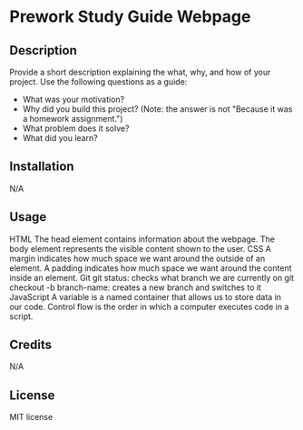  # Prework Study Guide Webpage

## Description

Provide a short description explaining the what, why, and how of your project. Use the following questions as a guide:

- What was your motivation?
- Why did you build this project? (Note: the answer is not "Because it was a homework assignment.")
- What problem does it solve?
- What did you learn?

## Installation

N/A

## Usage

HTML
The head element contains information about the webpage.
The body element represents the visible content shown to the user.
CSS
A margin indicates how much space we want around the outside of an element.
A padding indicates how much space we want around the content inside an element.
Git
git status: checks what branch we are currently on
git checkout -b branch-name: creates a new branch and switches to it
JavaScript
A variable is a named container that allows us to store data in our code.
Control flow is the order in which a computer executes code in a script.


## Credits

N/A

## License

MIT license

